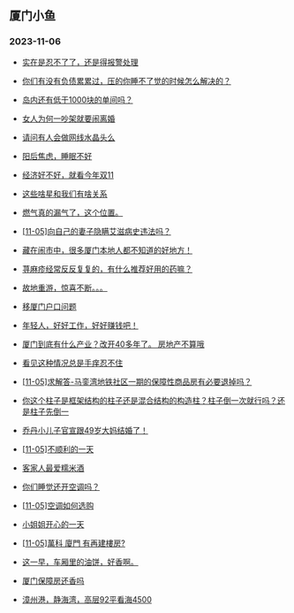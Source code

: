 ## 厦门小鱼 
### 2023-11-06

+ [实在是忍不了了，还是得报警处理](http://bbs.xmfish.com/read-htm-tid-18100476.html)

+ [你们有没有负债累累过，压的你睡不了觉的时候怎么解决的？](http://bbs.xmfish.com/read-htm-tid-18100478.html)

+ [岛内还有低于1000块的单间吗？](http://bbs.xmfish.com/read-htm-tid-18100524.html)

+ [女人为何一吵架就要闹离婚](http://bbs.xmfish.com/read-htm-tid-18100647.html)

+ [请问有人会做网线水晶头么](http://bbs.xmfish.com/read-htm-tid-18100664.html)

+ [阳后焦虑，睡眠不好](http://bbs.xmfish.com/read-htm-tid-18100490.html)

+ [经济好不好，就看今年双11](http://bbs.xmfish.com/read-htm-tid-18100686.html)

+ [这些啥星和我们有啥关系](http://bbs.xmfish.com/read-htm-tid-18100505.html)

+ [燃气真的漏气了，这个位置。](http://bbs.xmfish.com/read-htm-tid-18100653.html)

+ [[11-05]向自己的妻子隐瞒艾滋病史违法吗？](http://bbs.xmfish.com/read-htm-tid-18100492.html)

+ [藏在闹市中，很多厦门本地人都不知道的好地方！](http://bbs.xmfish.com/read-htm-tid-18100746.html)

+ [荨麻疹经常反反复复的，有什么推荐好用的药嘛？](http://bbs.xmfish.com/read-htm-tid-18100702.html)

+ [故地重游，惊喜不断。。。](http://bbs.xmfish.com/read-htm-tid-18100734.html)

+ [移厦门户口问题](http://bbs.xmfish.com/read-htm-tid-18100648.html)

+ [年轻人，好好工作，好好赚钱吧！](http://bbs.xmfish.com/read-htm-tid-18100575.html)

+ [厦门到底有什么产业？改开40多年了。 房地产不算哦](http://bbs.xmfish.com/read-htm-tid-18100797.html)

+ [看见这种情况总是手痒忍不住](http://bbs.xmfish.com/read-htm-tid-18100808.html)

+ [[11-05]求解答-马銮湾地铁社区一期的保障性商品房有必要退掉吗？](http://bbs.xmfish.com/read-htm-tid-18100835.html)

+ [你这个柱子是框架结构的柱子还是混合结构的构造柱？柱子倒一次就行吗？还是柱子先倒一](http://bbs.xmfish.com/read-htm-tid-18100671.html)

+ [乔丹小儿子官宣跟49岁大妈结婚了！](http://bbs.xmfish.com/read-htm-tid-18100782.html)

+ [[11-05]不顺利的一天](http://bbs.xmfish.com/read-htm-tid-18100866.html)

+ [客家人最爱糯米酒](http://bbs.xmfish.com/read-htm-tid-18100862.html)

+ [你们睡觉还开空调吗？](http://bbs.xmfish.com/read-htm-tid-18100870.html)

+ [[11-05]空调如何选购](http://bbs.xmfish.com/read-htm-tid-18100822.html)

+ [小姐姐开心的一天](http://bbs.xmfish.com/read-htm-tid-18100981.html)

+ [[11-05]萬科 廈門 有再建樓房?](http://bbs.xmfish.com/read-htm-tid-18100825.html)

+ [这一早，车厢里的油饼，好香啊。](http://bbs.xmfish.com/read-htm-tid-18100942.html)

+ [厦门保障房还香吗](http://bbs.xmfish.com/read-htm-tid-18101180.html)

+ [漳州港，静海湾，高层92平看海4500](http://bbs.xmfish.com/read-htm-tid-18101200.html)

